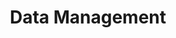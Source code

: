 ---
linktitle: Data Management
title: Data Management
Description: Within a project, you can create and modify tables, views, and dimensions. 
weight: 2
---